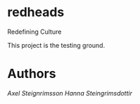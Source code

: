 # redheads
Redefining Culture

This project is the testing ground.

# Authors

*Axel Steignrimsson*
*Hanna Steingrimsdottir*
